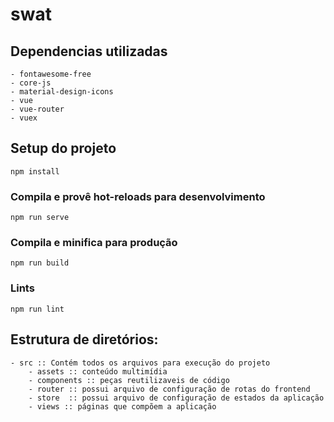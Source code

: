 # swat

## Dependencias utilizadas
    - fontawesome-free
    - core-js
    - material-design-icons
    - vue
    - vue-router
    - vuex

## Setup do projeto
```
npm install
```

### Compila e provê hot-reloads para desenvolvimento
```
npm run serve
```

### Compila e minifica para produção
```
npm run build
```

### Lints
```
npm run lint
```

## Estrutura de diretórios:

    - src :: Contém todos os arquivos para execução do projeto
        - assets :: conteúdo multimídia
        - components :: peças reutilizaveis de código
        - router :: possui arquivo de configuração de rotas do frontend
        - store  :: possui arquivo de configuração de estados da aplicação
        - views :: páginas que compõem a aplicação